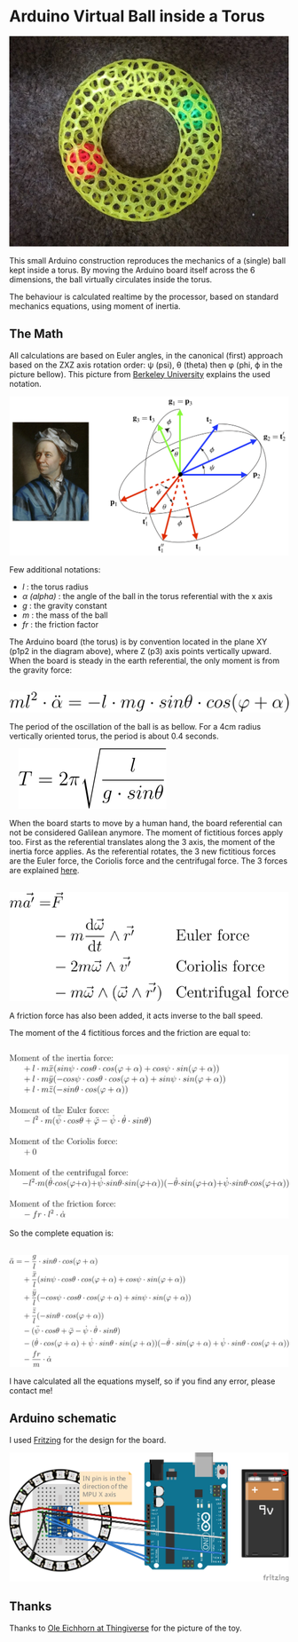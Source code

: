 # Arduino Virtual Ball inside a Torus

![My Toy](./sphere_in_torus_toy.png)

This small Arduino construction reproduces the mechanics of a (single) ball kept inside a torus. By moving the Arduino board itself across the 6 dimensions, the ball virtually circulates inside the torus.

The behaviour is calculated realtime by the processor, based on standard mechanics equations, using moment of inertia.

## The Math

All calculations are based on Euler angles, in the canonical (first) approach based on the ZXZ axis rotation order: &#x03c8; (psi), &#x03b8; (theta) then &#x03c6; (phi, &#x03d5; in the picture bellow). This picture from [Berkeley University](https://rotations.berkeley.edu/the-euler-angle-parameterization/) explains the used notation.

![Euler angles](./euler-angles.png)

Few additional notations:
- *l* : the torus radius
- *&#x03b1; (alpha)* : the angle of the ball in the torus referential with the x axis
- *g* : the gravity constant
- *m* : the mass of the ball
- *fr* : the friction factor

The Arduino board (the torus) is by convention located in the plane XY (p1p2 in the diagram above), where Z (p3) axis points vertically upward. When the board is steady in the earth referential, the only moment is from the gravity force:

&nbsp;&nbsp;&nbsp;&nbsp;![Moment from gravity force](./equ-gravity.svg)

The period of the oscillation of the ball is as bellow. For a 4cm radius vertically oriented torus, the period is about 0.4 seconds.

&nbsp;&nbsp;&nbsp;&nbsp;![Pendulum period](./equ-period.svg)

When the board starts to move by a human hand, the board referential can not be considered Galilean anymore. The moment of fictitious forces apply too. First as the referential translates along the 3 axis, the moment of the inertia force applies. As the referential rotates, the 3 new fictitious forces are the Euler force, the Coriolis force and the centrifugal force. The 3 forces are explained [here](https://en.wikipedia.org/wiki/Coriolis_force#Formula).

&nbsp;&nbsp;&nbsp;&nbsp;![Non Galilean fictitious forces](./non_galilean_virtual_forces.svg)

A friction force has also been added, it acts inverse to the ball speed.

The moment of the 4 fictitious forces and the friction are equal to:

&nbsp;&nbsp;&nbsp;&nbsp;![Non Galilean fictitious forces](./equ-virtualForces.svg)

So the complete equation is:

&nbsp;&nbsp;&nbsp;&nbsp;![Complete equation](./equ-complete.svg)

I have calculated all the equations myself, so if you find any error, please contact me!

## Arduino schematic

I used [Fritzing](https://fritzing.org/) for the design for the board.

![schematic](./BallInTorus_FritzingSchematics_bb.png)

## Thanks

Thanks to [Ole Eichhorn at Thingiverse](https://www.thingiverse.com/thing:324904) for the picture of the toy.
